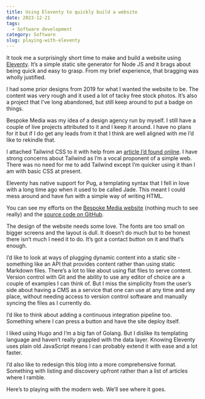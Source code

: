 ```yaml
---
title: Using Eleventy to quickly build a website
date: 2023-12-21
tags:
  - Software development
category: Software
slug: playing-with-eleventy
---
```

It took me a surprisingly short time to make and build a website using [Eleventy](https://www.11ty.dev/). It’s a simple static site generator for Node JS and it brags about being quick and easy to grasp. From my brief experience, that bragging was wholly justified.

I had some prior designs from 2019 for what I wanted the website to be. The content was very rough and it used a lot of tacky free stock photos. It’s also a project that I’ve long abandoned, but still keep around to put a badge on things.

Bespoke Media was my idea of a design agency run by myself. I still have a couple of live projects attributed to it and I keep it around. I have no plans for it but if I do get any leads from it that I think are well aligned with me I’d like to rekindle that.

I attached Tailwind CSS to it with help from an [article I’d found online](https://dev.to/psypher1/lets-learn-11ty-part-7-adding-tailwind-5cdh). I have strong concerns about Tailwind as I’m a vocal proponent of a simple web. There was no need for me to add Tailwind except I’m quicker using it than I am with basic CSS at present.

Eleventy has native support for Pug, a templating syntax that I fell in love with a long time ago when it used to be called Jade. This meant I could mess around and have fun with a simple way of writing HTML.

You can see my efforts on the [Bespoke Media website](https://www.bespokemedia.net/) (nothing much to see really) and the [source code on GitHub](https://github.com/bespoke-media/bespoke-media-website).

The design of the website needs some love. The fonts are too small on bigger screens and the layout is dull. It doesn’t do much but to be honest there isn’t much I need it to do. It’s got a contact button on it and that’s enough.

I’d like to look at ways of plugging dynamic content into a static site - something like an API that provides content rather than using static Markdown files. There’s a lot to like about using flat files to serve content. Version control with Git and the ability to use any editor of choice are a couple of examples I can think of. But I miss the simplicity from the user’s side about having a CMS as a service that one can use at any time and any place, without needing access to version control software and manually syncing the files as I currently do.

I’d like to think about adding a continuous integration pipeline too. Something where I can press a button and have the site deploy itself.

I liked using Hugo and I’m a big fan of Golang. But I dislike its templating language and haven’t really grappled with the data layer. Knowing Eleventy uses plain old JavaScript means I can probably extend it with ease and a lot faster.

I’d also like to redesign this blog into a more comprehensive format. Something with listing and discovery upfront rather than a list of articles where I ramble.

Here’s to playing with the modern web. We’ll see where it goes.
